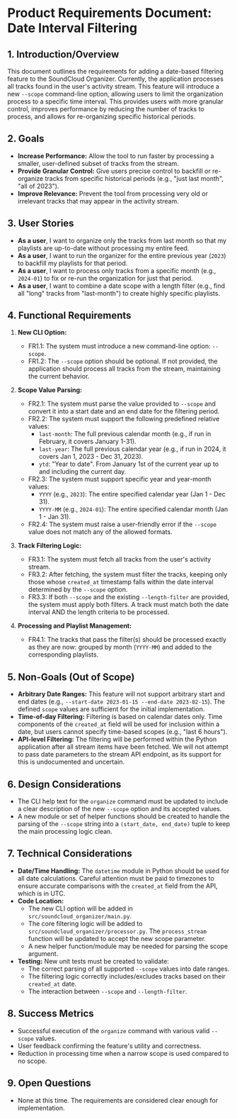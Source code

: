# Product Requirements Document: Date Interval Filtering

## 1. Introduction/Overview

This document outlines the requirements for adding a date-based filtering feature to the SoundCloud Organizer. Currently, the application processes all tracks found in the user's activity stream. This feature will introduce a new `--scope` command-line option, allowing users to limit the organization process to a specific time interval. This provides users with more granular control, improves performance by reducing the number of tracks to process, and allows for re-organizing specific historical periods.

## 2. Goals

- **Increase Performance:** Allow the tool to run faster by processing a smaller, user-defined subset of tracks from the stream.
- **Provide Granular Control:** Give users precise control to backfill or re-organize tracks from specific historical periods (e.g., "just last month", "all of 2023").
- **Improve Relevance:** Prevent the tool from processing very old or irrelevant tracks that may appear in the activity stream.

## 3. User Stories

- **As a user**, I want to organize only the tracks from last month so that my playlists are up-to-date without processing my entire feed.
- **As a user**, I want to run the organizer for the entire previous year (`2023`) to backfill my playlists for that period.
- **As a user**, I want to process only tracks from a specific month (e.g., `2024-01`) to fix or re-run the organization for just that period.
- **As a user**, I want to combine a date scope with a length filter (e.g., find all "long" tracks from "last-month") to create highly specific playlists.

## 4. Functional Requirements

1.  **New CLI Option:**
    -   FR1.1: The system must introduce a new command-line option: `--scope`.
    -   FR1.2: The `--scope` option should be optional. If not provided, the application should process all tracks from the stream, maintaining the current behavior.

2.  **Scope Value Parsing:**
    -   FR2.1: The system must parse the value provided to `--scope` and convert it into a start date and an end date for the filtering period.
    -   FR2.2: The system must support the following predefined relative values:
        -   `last-month`: The full previous calendar month (e.g., if run in February, it covers January 1-31).
        -   `last-year`: The full previous calendar year (e.g., if run in 2024, it covers Jan 1, 2023 - Dec 31, 2023).
        -   `ytd`: "Year to date". From January 1st of the current year up to and including the current day.
    -   FR2.3: The system must support specific year and year-month values:
        -   `YYYY` (e.g., `2023`): The entire specified calendar year (Jan 1 - Dec 31).
        -   `YYYY-MM` (e.g., `2024-01`): The entire specified calendar month (Jan 1 - Jan 31).
    -   FR2.4: The system must raise a user-friendly error if the `--scope` value does not match any of the allowed formats.

3.  **Track Filtering Logic:**
    -   FR3.1: The system must fetch all tracks from the user's activity stream.
    -   FR3.2: After fetching, the system must filter the tracks, keeping only those whose `created_at` timestamp falls within the date interval determined by the `--scope` option.
    -   FR3.3: If both `--scope` and the existing `--length-filter` are provided, the system must apply both filters. A track must match both the date interval AND the length criteria to be processed.

4.  **Processing and Playlist Management:**
    -   FR4.1: The tracks that pass the filter(s) should be processed exactly as they are now: grouped by month (`YYYY-MM`) and added to the corresponding playlists.

## 5. Non-Goals (Out of Scope)

- **Arbitrary Date Ranges:** This feature will not support arbitrary start and end dates (e.g., `--start-date 2023-01-15 --end-date 2023-02-15`). The defined `scope` values are sufficient for the initial implementation.
- **Time-of-day Filtering:** Filtering is based on calendar dates only. Time components of the `created_at` field will be used for inclusion within a date, but users cannot specify time-based scopes (e.g., "last 6 hours").
- **API-level Filtering:** The filtering will be performed within the Python application after all stream items have been fetched. We will not attempt to pass date parameters to the stream API endpoint, as its support for this is undocumented and uncertain.

## 6. Design Considerations

- The CLI help text for the `organize` command must be updated to include a clear description of the new `--scope` option and its accepted values.
- A new module or set of helper functions should be created to handle the parsing of the `--scope` string into a `(start_date, end_date)` tuple to keep the main processing logic clean.

## 7. Technical Considerations

- **Date/Time Handling:** The `datetime` module in Python should be used for all date calculations. Careful attention must be paid to timezones to ensure accurate comparisons with the `created_at` field from the API, which is in UTC.
- **Code Location:**
    - The new CLI option will be added in `src/soundcloud_organizer/main.py`.
    - The core filtering logic will be added to `src/soundcloud_organizer/processor.py`. The `process_stream` function will be updated to accept the new scope parameter.
    - A new helper function/module may be needed for parsing the scope argument.
- **Testing:** New unit tests must be created to validate:
    - The correct parsing of all supported `--scope` values into date ranges.
    - The filtering logic correctly includes/excludes tracks based on their `created_at` date.
    - The interaction between `--scope` and `--length-filter`.

## 8. Success Metrics

- Successful execution of the `organize` command with various valid `--scope` values.
- User feedback confirming the feature's utility and correctness.
- Reduction in processing time when a narrow scope is used compared to no scope.

## 9. Open Questions

- None at this time. The requirements are considered clear enough for implementation.